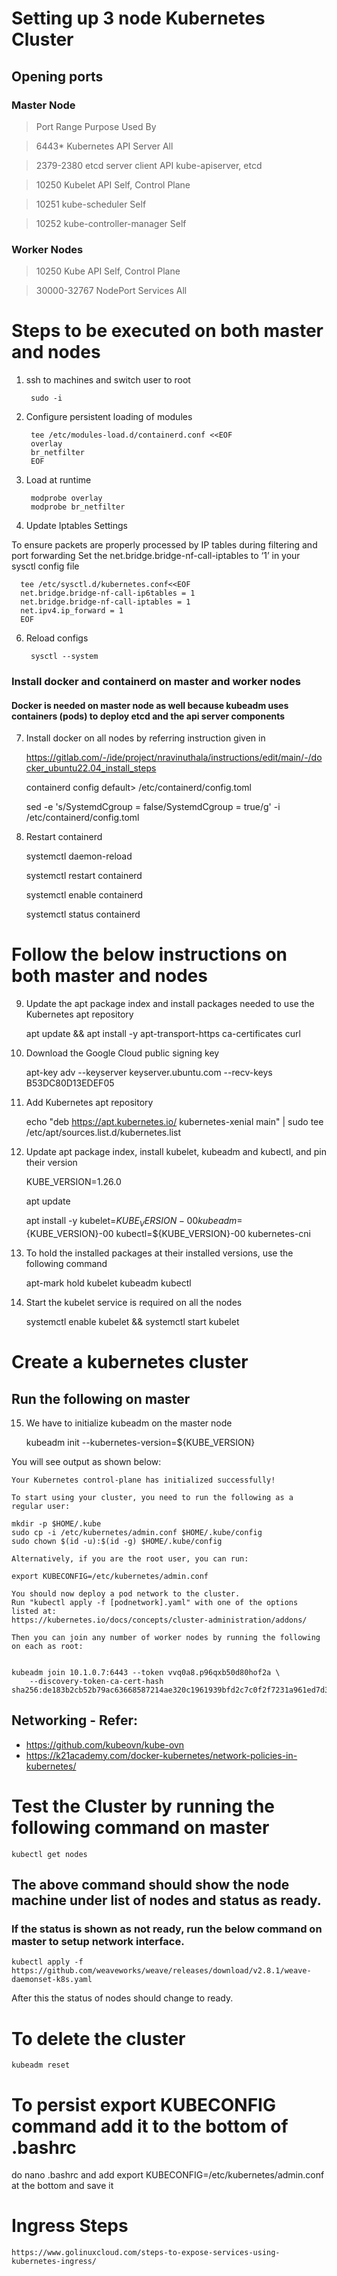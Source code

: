 # Setting up 3 node Kubernetes Cluster

## Opening ports
### Master Node

  > Port Range      Purpose                 Used By

  > 6443*           Kubernetes API Server   All

  > 2379-2380       etcd server client API  kube-apiserver, etcd

  > 10250           Kubelet API             Self, Control Plane

  > 10251           kube-scheduler          Self

  > 10252           kube-controller-manager Self

### Worker Nodes

  > 10250           Kube API                Self, Control Plane

  > 30000-32767     NodePort Services       All

# Steps to be executed on both master and nodes

1. ssh to machines and switch user to root

        sudo -i

2. Configure persistent loading of modules
  
        tee /etc/modules-load.d/containerd.conf <<EOF
        overlay
        br_netfilter
        EOF

3. Load at runtime

        modprobe overlay
        modprobe br_netfilter

5. Update Iptables Settings

To ensure packets are properly processed by IP tables during filtering and port forwarding
Set the net.bridge.bridge-nf-call-iptables to ‘1’ in your sysctl config file

      tee /etc/sysctl.d/kubernetes.conf<<EOF
      net.bridge.bridge-nf-call-ip6tables = 1
      net.bridge.bridge-nf-call-iptables = 1
      net.ipv4.ip_forward = 1
      EOF

6. Reload configs
    
        sysctl --system

### Install docker and containerd on master and worker nodes
#### Docker is needed on master node as well because kubeadm uses containers (pods) to deploy etcd and the api server components

7. Install docker on all nodes by referring instruction given in 

      https://gitlab.com/-/ide/project/nravinuthala/instructions/edit/main/-/docker_ubuntu22.04_install_steps

      containerd config default> /etc/containerd/config.toml
    
      sed -e 's/SystemdCgroup = false/SystemdCgroup = true/g' -i /etc/containerd/config.toml

8. Restart containerd

      systemctl daemon-reload
    
      systemctl restart containerd
    
      systemctl enable containerd
    
      systemctl status containerd

# Follow the below instructions on both master and nodes

9.  Update the apt package index and install packages needed to use the Kubernetes apt repository

      apt update && apt install -y apt-transport-https ca-certificates curl

10. Download the Google Cloud public signing key 
  
      apt-key adv --keyserver keyserver.ubuntu.com --recv-keys B53DC80D13EDEF05

11. Add Kubernetes apt repository

      echo "deb https://apt.kubernetes.io/ kubernetes-xenial main" | sudo tee /etc/apt/sources.list.d/kubernetes.list

12. Update apt package index, install kubelet, kubeadm and kubectl, and pin their version 
  
      KUBE_VERSION=1.26.0
    
      apt update
    
      apt install -y kubelet=${KUBE_VERSION}-00  kubeadm=${KUBE_VERSION}-00 kubectl=${KUBE_VERSION}-00 kubernetes-cni

13. To hold the installed packages at their installed versions, use the following command

      apt-mark hold kubelet kubeadm kubectl

14. Start the kubelet service is required on all the nodes

      systemctl enable kubelet && systemctl start kubelet

# Create a kubernetes cluster 
## Run the following on master

15. We have to initialize kubeadm on the master node

      kubeadm init --kubernetes-version=${KUBE_VERSION}

You will see output as shown below:

    Your Kubernetes control-plane has initialized successfully!

    To start using your cluster, you need to run the following as a regular user:

    mkdir -p $HOME/.kube
    sudo cp -i /etc/kubernetes/admin.conf $HOME/.kube/config
    sudo chown $(id -u):$(id -g) $HOME/.kube/config

    Alternatively, if you are the root user, you can run:

    export KUBECONFIG=/etc/kubernetes/admin.conf

    You should now deploy a pod network to the cluster.
    Run "kubectl apply -f [podnetwork].yaml" with one of the options listed at:
    https://kubernetes.io/docs/concepts/cluster-administration/addons/

    Then you can join any number of worker nodes by running the following on each as root:


    kubeadm join 10.1.0.7:6443 --token vvq0a8.p96qxb50d80hof2a \
        --discovery-token-ca-cert-hash sha256:de183b2cb52b79ac63668587214ae320c1961939bfd2c7c0f2f7231a961ed7d3 

## Networking - Refer: 
  - https://github.com/kubeovn/kube-ovn
  - https://k21academy.com/docker-kubernetes/network-policies-in-kubernetes/

# Test the Cluster by running the following command on master

    kubectl get nodes

## The above command should show the node machine under list of nodes and status as ready. 
### If the status is shown as not ready, run the below command on master to setup network interface.

    kubectl apply -f https://github.com/weaveworks/weave/releases/download/v2.8.1/weave-daemonset-k8s.yaml

After this the status of nodes should change to ready.


# To delete the cluster

    kubeadm reset

# To persist export KUBECONFIG command add it to the bottom of .bashrc

  do nano .bashrc and add export KUBECONFIG=/etc/kubernetes/admin.conf at the bottom and save it

# Ingress Steps

    https://www.golinuxcloud.com/steps-to-expose-services-using-kubernetes-ingress/
